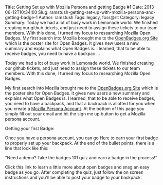 Title: Getting Set up with Mozilla Persona and getting Badge #1
Date: 2013-06-12T10:34:00
Slug: ramstush-getting-set-up-with-mozilla-persona-and-getting-badge-1
Author: ramstush
Tags: legacy, foss@rit
Category: legacy
Summary: Today we had a lot of busy work in Lemonade world. We finished creating our github tickets, and just need to assign these tickets to our team members. With this done, I turned my focus to researching Mozilla Open Badges.  My first search into Mozilla brought me to the [OpenBadges.org Site](http://www.openbadges.org/) which is the poster site for Open Badges. It gives new users a new summary and explains what Open Badges is. I learned, that to be able to receive badges, you need to have a backpac ... 

Today we had a lot of busy work in Lemonade world. We finished creating our
github tickets, and just need to assign these tickets to our team members.
With this done, I turned my focus to researching Mozilla Open Badges.

My first search into Mozilla brought me to the [OpenBadges.org
Site](http://www.openbadges.org/) which is the poster site for Open Badges. It
gives new users a new summary and explains what Open Badges is. I learned,
that to be able to receive badges, you need to have a backpack, and that a
backpack is allotted for you when you create a [Mozilla Persona
Account](http://www.mozilla.org/en-US/persona/). At the bottom of this page
you simply fill out your email and hit the sign me up button to get a Mozilla
persona account.

Getting your first Badge:

Once you have a persona account, you can go
[Here](http://www.openbadges.org/earn/) to earn your first badge to properly
set up your backpack. At the end of the bullet points, there is a line that
look like this:

"Need a demo? Take the badges 101 quiz and earn a badge in the process!"

Click this link to learn a little more about open badges and snag an easy
badge as you go. After completing the quiz, just follow the on screen
instructions and you'll be able to post your badge to your backpack.

